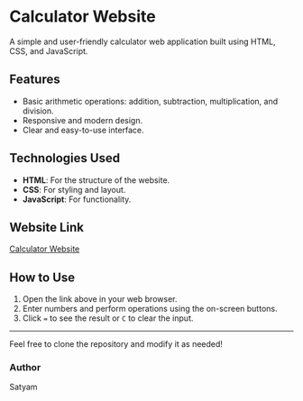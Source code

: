 # Calculator Website

A simple and user-friendly calculator web application built using HTML, CSS, and JavaScript.

## Features
- Basic arithmetic operations: addition, subtraction, multiplication, and division.
- Responsive and modern design.
- Clear and easy-to-use interface.

## Technologies Used
- **HTML**: For the structure of the website.
- **CSS**: For styling and layout.
- **JavaScript**: For functionality.

## Website Link
[Calculator Website](https://airsatyam07.github.io/Calculator/)

## How to Use
1. Open the link above in your web browser.
2. Enter numbers and perform operations using the on-screen buttons.
3. Click `=` to see the result or `C` to clear the input.

---

Feel free to clone the repository and modify it as needed!

### Author
Satyam
